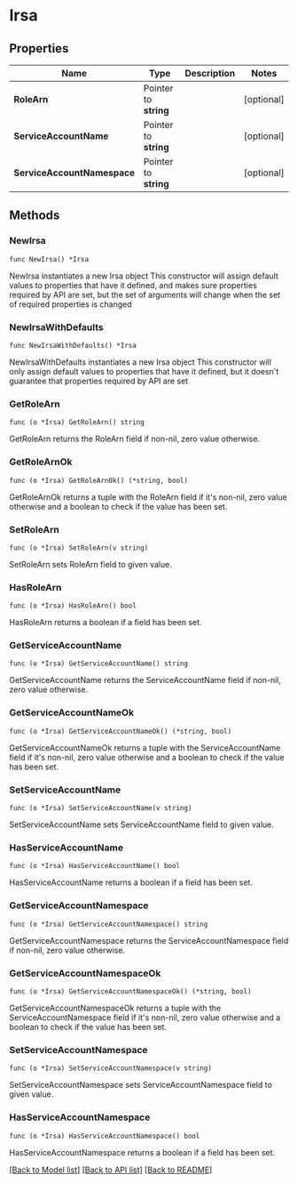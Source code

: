 # Irsa

## Properties

Name | Type | Description | Notes
------------ | ------------- | ------------- | -------------
**RoleArn** | Pointer to **string** |  | [optional] 
**ServiceAccountName** | Pointer to **string** |  | [optional] 
**ServiceAccountNamespace** | Pointer to **string** |  | [optional] 

## Methods

### NewIrsa

`func NewIrsa() *Irsa`

NewIrsa instantiates a new Irsa object
This constructor will assign default values to properties that have it defined,
and makes sure properties required by API are set, but the set of arguments
will change when the set of required properties is changed

### NewIrsaWithDefaults

`func NewIrsaWithDefaults() *Irsa`

NewIrsaWithDefaults instantiates a new Irsa object
This constructor will only assign default values to properties that have it defined,
but it doesn't guarantee that properties required by API are set

### GetRoleArn

`func (o *Irsa) GetRoleArn() string`

GetRoleArn returns the RoleArn field if non-nil, zero value otherwise.

### GetRoleArnOk

`func (o *Irsa) GetRoleArnOk() (*string, bool)`

GetRoleArnOk returns a tuple with the RoleArn field if it's non-nil, zero value otherwise
and a boolean to check if the value has been set.

### SetRoleArn

`func (o *Irsa) SetRoleArn(v string)`

SetRoleArn sets RoleArn field to given value.

### HasRoleArn

`func (o *Irsa) HasRoleArn() bool`

HasRoleArn returns a boolean if a field has been set.

### GetServiceAccountName

`func (o *Irsa) GetServiceAccountName() string`

GetServiceAccountName returns the ServiceAccountName field if non-nil, zero value otherwise.

### GetServiceAccountNameOk

`func (o *Irsa) GetServiceAccountNameOk() (*string, bool)`

GetServiceAccountNameOk returns a tuple with the ServiceAccountName field if it's non-nil, zero value otherwise
and a boolean to check if the value has been set.

### SetServiceAccountName

`func (o *Irsa) SetServiceAccountName(v string)`

SetServiceAccountName sets ServiceAccountName field to given value.

### HasServiceAccountName

`func (o *Irsa) HasServiceAccountName() bool`

HasServiceAccountName returns a boolean if a field has been set.

### GetServiceAccountNamespace

`func (o *Irsa) GetServiceAccountNamespace() string`

GetServiceAccountNamespace returns the ServiceAccountNamespace field if non-nil, zero value otherwise.

### GetServiceAccountNamespaceOk

`func (o *Irsa) GetServiceAccountNamespaceOk() (*string, bool)`

GetServiceAccountNamespaceOk returns a tuple with the ServiceAccountNamespace field if it's non-nil, zero value otherwise
and a boolean to check if the value has been set.

### SetServiceAccountNamespace

`func (o *Irsa) SetServiceAccountNamespace(v string)`

SetServiceAccountNamespace sets ServiceAccountNamespace field to given value.

### HasServiceAccountNamespace

`func (o *Irsa) HasServiceAccountNamespace() bool`

HasServiceAccountNamespace returns a boolean if a field has been set.


[[Back to Model list]](../README.md#documentation-for-models) [[Back to API list]](../README.md#documentation-for-api-endpoints) [[Back to README]](../README.md)


